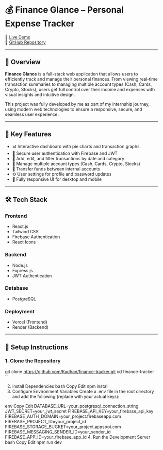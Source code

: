 # 💰 Finance Glance – Personal Expense Tracker

🚀 [Live Demo](https://finance-tracker-ashen-two.vercel.app/)  
📂 [GitHub Repository](https://github.com/Kudhan/finance-tracker)

---

## 📌 Overview

**Finance Glance** is a full-stack web application that allows users to efficiently track and manage their personal finances. From viewing real-time transaction summaries to managing multiple account types (Cash, Cards, Crypto, Stocks), users get full control over their income and expenses with visual insights and intuitive design.

This project was fully developed by me as part of my internship journey, using modern web technologies to ensure a responsive, secure, and seamless user experience.

---

## 🧠 Key Features

- 📊 Interactive dashboard with pie charts and transaction graphs
- 🔐 Secure user authentication with Firebase and JWT
- 🧾 Add, edit, and filter transactions by date and category
- 💼 Manage multiple account types (Cash, Cards, Crypto, Stocks)
- 💸 Transfer funds between internal accounts
- ⚙️ User settings for profile and password updates
- 📱 Fully responsive UI for desktop and mobile

---

## 🛠️ Tech Stack

### Frontend
- React.js
- Tailwind CSS
- Firebase Authentication
- React Icons

### Backend
- Node.js
- Express.js
- JWT Authentication

### Database
- PostgreSQL

### Deployment
- Vercel (Frontend)
- Render (Backend)

---

## 🔧 Setup Instructions

### 1. Clone the Repository

git clone https://github.com/Kudhan/finance-tracker.git
cd finance-tracker ``


2. Install Dependencies
bash
Copy
Edit
npm install
3. Configure Environment Variables
Create a .env file in the root directory and add the following (replace with your actual keys):

env
Copy
Edit
DATABASE_URL=your_postgresql_connection_string
JWT_SECRET=your_jwt_secret
FIREBASE_API_KEY=your_firebase_api_key
FIREBASE_AUTH_DOMAIN=your_project.firebaseapp.com
FIREBASE_PROJECT_ID=your_project_id
FIREBASE_STORAGE_BUCKET=your_project.appspot.com
FIREBASE_MESSAGING_SENDER_ID=your_sender_id
FIREBASE_APP_ID=your_firebase_app_id
4. Run the Development Server
bash
Copy
Edit
npm run dev
